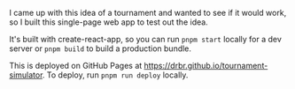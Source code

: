 I came up with this idea of a tournament and wanted to see if it would work, so I built
this single-page web app to test out the idea.

It's built with create-react-app, so you can run `pnpm start` locally for a dev server
or `pnpm build` to build a production bundle.

This is deployed on GitHub Pages at https://drbr.github.io/tournament-simulator.
To deploy, run `pnpm run deploy` locally.
